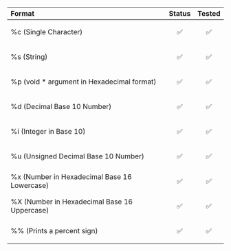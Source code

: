 | Format | Status     | Tested     |
| :-------- | :------- | :------- |
| %c (Single Character) | <p align="center">✅</p> | <p align="center">✅</p> |
| %s (String) | <p align="center">✅</p> | <p align="center">✅</p> |
| %p (void * argument in Hexadecimal format) | <p align="center">✅</p> | <p align="center">✅</p> |
| %d (Decimal Base 10 Number) | <p align="center">✅</p> | <p align="center">✅</p> |
| %i (Integer in Base 10) | <p align="center">✅</p> | <p align="center">✅</p> |
| %u (Unsigned Decimal Base 10 Number) | <p align="center">✅</p> | <p align="center">✅</p> |
| %x (Number in Hexadecimal Base 16 Lowercase) | <p align="center">✅</p> | <p align="center">✅</p> |
| %X (Number in Hexadecimal Base 16 Uppercase) | <p align="center">✅</p> | <p align="center">✅</p> |
| %% (Prints a percent sign) | <p align="center">✅</p> | <p align="center">✅</p> |
